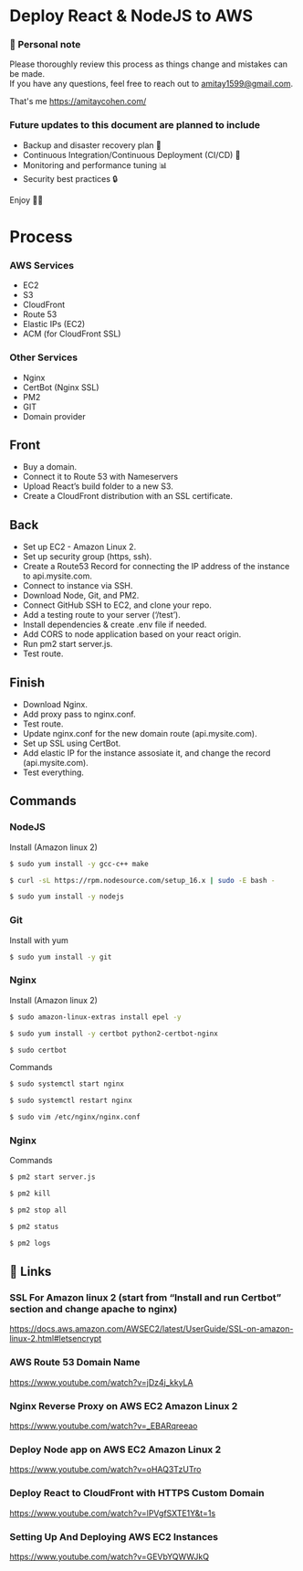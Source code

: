 
# Deploy React & NodeJS to AWS

### 👋 Personal note
Please thoroughly review this process as things change and mistakes can be made.  
If you have any questions, feel free to reach out to amitay1599@gmail.com. 

That's me https://amitaycohen.com/

###  Future updates to this document are planned to include
- Backup and disaster recovery plan 💾
- Continuous Integration/Continuous Deployment (CI/CD) 🤖
- Monitoring and performance tuning 📊
- Security best practices 🔒

Enjoy 🚀🚀


# Process

### AWS Services
- EC2 
- S3 
- CloudFront 
- Route 53 
- Elastic IPs (EC2)
- ACM (for CloudFront SSL)


### Other Services
- Nginx  
- CertBot (Nginx SSL) 
- PM2 
- GIT
- Domain provider



## Front
* Buy a domain.
* Connect it to Route 53 with Nameservers
* Upload React’s build folder to a new S3.
* Create a CloudFront distribution with an SSL certificate.

## Back
* Set up EC2 - Amazon Linux 2.
* Set up security group (https, ssh).
* Create a Route53 Record for connecting the IP address of the instance to api.mysite.com.
* Connect to instance via SSH.
* Download Node, Git, and PM2.
* Connect GitHub SSH to EC2, and clone your repo.
* Add a testing route to your server (‘/test’).
* Install dependencies & create .env file if needed.
* Add CORS to node application based on your react origin.
* Run pm2 start server.js.
* Test route.


## Finish
* Download Nginx.
* Add proxy pass to nginx.conf.
* Test route.
* Update nginx.conf for the new domain route (api.mysite.com).
* Set up SSL using CertBot.
* Add elastic IP for the instance assosiate it, and  change the record (api.mysite.com).
* Test everything.



## Commands


### NodeJS
Install (Amazon linux 2)

```bash
$ sudo yum install -y gcc-c++ make
```

```bash
$ curl -sL https://rpm.nodesource.com/setup_16.x | sudo -E bash -
```

```bash
$ sudo yum install -y nodejs
```


### Git
Install with yum

```bash
$ sudo yum install -y git
```



### Nginx

Install (Amazon linux 2)
```bash
$ sudo amazon-linux-extras install epel -y 
```

```bash
$ sudo yum install -y certbot python2-certbot-nginx
```

```bash
$ sudo certbot
```

Commands
```bash
$ sudo systemctl start nginx
```

```bash
$ sudo systemctl restart nginx
```

```bash
$ sudo vim /etc/nginx/nginx.conf
```



### Nginx

Commands
```bash
$ pm2 start server.js 
```

```bash
$ pm2 kill 
```

```bash
$ pm2 stop all
```

```bash
$ pm2 status
```

```bash
$ pm2 logs
```




## 🔗 Links
###  SSL For Amazon linux 2 (start from “Install and run Certbot” section and change apache to nginx)  
https://docs.aws.amazon.com/AWSEC2/latest/UserGuide/SSL-on-amazon-linux-2.html#letsencrypt


###  AWS Route 53 Domain Name 
https://www.youtube.com/watch?v=jDz4j_kkyLA 

###  Nginx Reverse Proxy on AWS EC2 Amazon Linux 2 
https://www.youtube.com/watch?v=_EBARqreeao

###  Deploy Node app on AWS EC2 Amazon Linux 2 
https://www.youtube.com/watch?v=oHAQ3TzUTro

###  Deploy React to CloudFront with HTTPS Custom Domain
https://www.youtube.com/watch?v=lPVgfSXTE1Y&t=1s

###  Setting Up And Deploying AWS EC2 Instances
https://www.youtube.com/watch?v=GEVbYQWWJkQ

